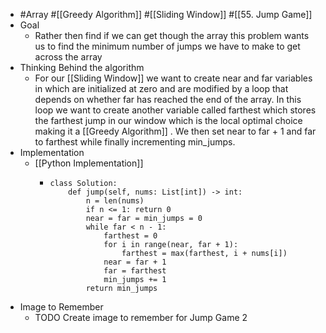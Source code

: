 - #Array #[[Greedy Algorithm]] #[[Sliding Window]] #[[55. Jump Game]]
- Goal
	- Rather then find if we can get though the array this problem wants us to find the minimum number of jumps we have to make to get across the array
- Thinking Behind the algorithm
	- For our [[Sliding Window]] we want to create near and far variables in which are initialized at zero and are modified by a loop that depends on whether far has reached the end of the array. In this loop we want to create another variable called farthest which stores the farthest jump in our window which is the local optimal choice making it a [[Greedy Algorithm]] . We then set near to far + 1 and far to farthest while finally incrementing min_jumps.
- Implementation
	- [[Python Implementation]]
		- ```
		  class Solution:
		      def jump(self, nums: List[int]) -> int:
		          n = len(nums)
		          if n <= 1: return 0
		          near = far = min_jumps = 0
		          while far < n - 1:
		              farthest = 0
		              for i in range(near, far + 1):
		                  farthest = max(farthest, i + nums[i])
		              near = far + 1
		              far = farthest
		              min_jumps += 1
		          return min_jumps
		  
		  ```
- Image to Remember
	- TODO Create image to remember for Jump Game 2